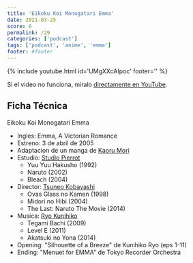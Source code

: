 ```yaml
---
title: 'Eikoku Koi Monogatari Emma'
date: 2021-03-25
score: 0
permalink: /29
categories: ['podcast']
tags: ['podcast', 'anime', 'emma']
footer: #footer
---
```


{% include youtube.html id='UMgXXcAIpoc' footer='' %}

Si el video no funciona, miralo [directamente en YouTube](https://youtu.be/UMgXXcAIpoc).

<!-- Tambien podes [descargar el mp3](CHANGEME). -->

## Ficha Técnica

Eikoku Koi Monogatari Emma
- Ingles: Emma, A Victorian Romance
- Estreno: 3 de abril de 2005
- Adaptacion de un manga de [Kaoru Mori](https://anilist.co/staff/97575)
- Estudio: [Studio Pierrot](https://anilist.co/studio/1)
    - Yuu Yuu Hakusho (1992)
    - Naruto (2002)
    - Bleach (2004)
- Director: [Tsuneo Kobayashi](https://anilist.co/staff/102408)
    - Ovas Glass no Kamen (1998)
    - Midori no Hibi (2004)
    - The Last: Naruto The Movie (2014)
- Musica: [Ryo Kunihiko](https://anilist.co/staff/101484)
    - Tegami Bachi (2009)
    - Level E (2011)
    - Akatsuki no Yona (2014)
- Opening: "Silhouette of a Breeze" de Kunihiko Ryo (eps 1-11)
- Ending: "Menuet for EMMA" de Tokyo Recorder Orchestra